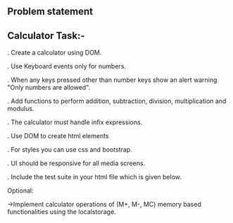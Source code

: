 Problem statement
-----------------
Calculator Task:-
---------------
. Create a calculator using DOM.


. Use Keyboard events only for numbers.


. When any keys pressed other than number keys show an alert warning "Only numbers
 are allowed".

 
. Add functions to perform addition, subtraction, division, multiplication and modulus.


. The calculator must handle infix expressions.


. Use DOM to create html elements


. For styles you can use css and bootstrap.


. UI should be responsive for all media screens.


. Include the test suite in your html file which is given below.

Optional:

   ->Implement calculator operations of (M+, M-, MC) memory based functionalities
using the localstorage.
